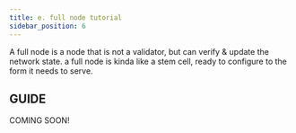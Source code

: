 ```yaml
---
title: e. full node tutorial
sidebar_position: 6
---
```


A full node is a node that is not a validator, but can verify & update the network state. a full node is kinda like a stem cell, ready to configure to the form it needs to serve.
## GUIDE
COMING SOON!